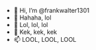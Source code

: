- 👋 Hi, I’m @frankwalter1301
- 👀 Hahaha, lol
- 🌱 Lol, lol, lol
- 💞️ Kek, kek, kek
- 📫 LOOL, LOOL, LOOL

<!---
frankwalter1301/frankwalter1301 is a ✨ special ✨ repository because its `README.md` (this file) appears on your GitHub profile.
You can click the Preview link to take a look at your changes.
--->
